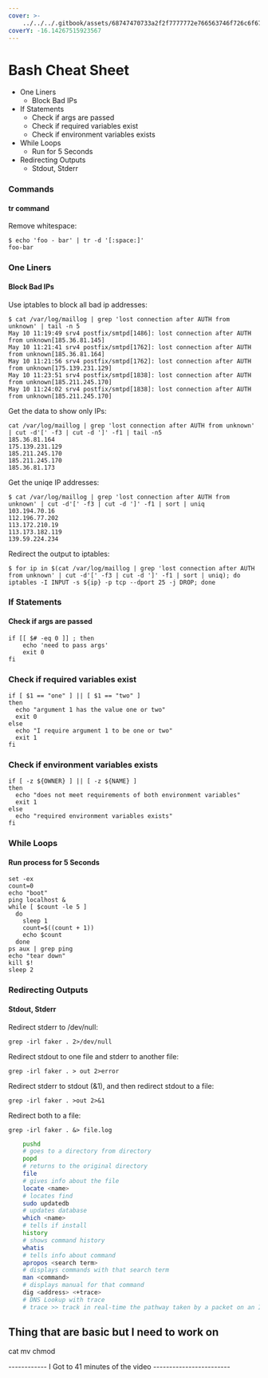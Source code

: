 ```yaml
---
cover: >-
    ../../../.gitbook/assets/68747470733a2f2f7777772e766563746f726c6f676f2e7a6f6e652f6c6f676f732f676e755f626173682f676e755f626173682d69636f6e2e737667.png
coverY: -16.14267515923567
---
```


# Bash Cheat Sheet

-   One Liners
    -   Block Bad IPs
-   If Statements
    -   Check if args are passed
    -   Check if required variables exist
    -   Check if environment variables exists
-   While Loops
    -   Run for 5 Seconds
-   Redirecting Outputs
    -   Stdout, Stderr

### Commands

#### tr command

Remove whitespace:

```
$ echo 'foo - bar' | tr -d '[:space:]'
foo-bar
```

### One Liners

#### Block Bad IPs

Use iptables to block all bad ip addresses:

```
$ cat /var/log/maillog | grep 'lost connection after AUTH from unknown' | tail -n 5
May 10 11:19:49 srv4 postfix/smtpd[1486]: lost connection after AUTH from unknown[185.36.81.145]
May 10 11:21:41 srv4 postfix/smtpd[1762]: lost connection after AUTH from unknown[185.36.81.164]
May 10 11:21:56 srv4 postfix/smtpd[1762]: lost connection after AUTH from unknown[175.139.231.129]
May 10 11:23:51 srv4 postfix/smtpd[1838]: lost connection after AUTH from unknown[185.211.245.170]
May 10 11:24:02 srv4 postfix/smtpd[1838]: lost connection after AUTH from unknown[185.211.245.170]
```

Get the data to show only IPs:

```
cat /var/log/maillog | grep 'lost connection after AUTH from unknown' | cut -d'[' -f3 | cut -d ']' -f1 | tail -n5
185.36.81.164
175.139.231.129
185.211.245.170
185.211.245.170
185.36.81.173
```

Get the uniqe IP addresses:

```
$ cat /var/log/maillog | grep 'lost connection after AUTH from unknown' | cut -d'[' -f3 | cut -d ']' -f1 | sort | uniq
103.194.70.16
112.196.77.202
113.172.210.19
113.173.182.119
139.59.224.234
```

Redirect the output to iptables:

```
$ for ip in $(cat /var/log/maillog | grep 'lost connection after AUTH from unknown' | cut -d'[' -f3 | cut -d ']' -f1 | sort | uniq); do iptables -I INPUT -s ${ip} -p tcp --dport 25 -j DROP; done
```

### If Statements

#### Check if args are passed

```
if [[ $# -eq 0 ]] ; then
    echo 'need to pass args'
    exit 0
fi
```

### Check if required variables exist

```
if [ $1 == "one" ] || [ $1 == "two" ]
then
  echo "argument 1 has the value one or two"
  exit 0
else
  echo "I require argument 1 to be one or two"
  exit 1
fi
```

### Check if environment variables exists

```
if [ -z ${OWNER} ] || [ -z ${NAME} ]
then
  echo "does not meet requirements of both environment variables"
  exit 1
else
  echo "required environment variables exists"
fi
```

### While Loops

#### Run process for 5 Seconds

```
set -ex
count=0
echo "boot"
ping localhost &
while [ $count -le 5 ]
  do
    sleep 1
    count=$((count + 1))
    echo $count
  done
ps aux | grep ping
echo "tear down"
kill $!
sleep 2
```

### Redirecting Outputs

#### Stdout, Stderr

Redirect stderr to /dev/null:

```
grep -irl faker . 2>/dev/null
```

Redirect stdout to one file and stderr to another file:

```
grep -irl faker . > out 2>error
```

Redirect stderr to stdout (&1), and then redirect stdout to a file:

```
grep -irl faker . >out 2>&1
```

Redirect both to a file:

```
grep -irl faker . &> file.log
```

```bash
	pushd
	# goes to a directory from directory
	popd
	# returns to the original directory
	file
	# gives info about the file
	locate <name>
	# locates find
	sudo updatedb
	# updates database
	which <name>
	# tells if install
	history
	# shows command history
	whatis
	# tells info about command
	apropos <search term>
	# displays commands with that search term
	man <command>
	# displays manual for that command
	dig <address> <+trace>
	# DNS Lookup with trace
	# trace >> track in real-time the pathway taken by a packet on an IP network from source to destination, reporting the IP addresses of all the routers it pinged in between
```

## Thing that are basic but I need to work on

cat mv chmod

\------------ I Got to 41 minutes of the video ------------------------
